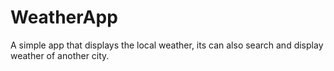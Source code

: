 # WeatherApp 
A simple app that displays the local weather, its can also search and display weather of another city.


